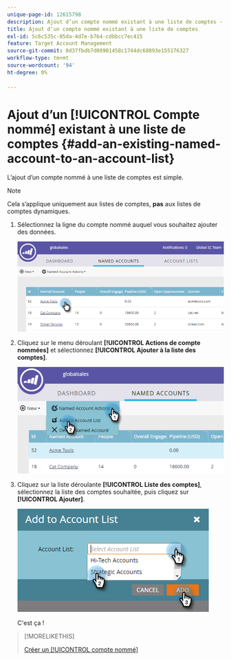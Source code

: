 ```yaml
---
unique-page-id: 12615798
description: Ajout d’un compte nommé existant à une liste de comptes - Documents Marketo - Documentation du produit
title: Ajout d’un compte nommé existant à une liste de comptes
exl-id: 5c6c535c-05da-4d7e-b764-cdbbcc7ec415
feature: Target Account Management
source-git-commit: 0d37fbdb7d08901458c1744dc68893e155176327
workflow-type: tm+mt
source-wordcount: '94'
ht-degree: 0%

---
```


# Ajout d’un [!UICONTROL Compte nommé] existant à une liste de comptes {#add-an-existing-named-account-to-an-account-list}

L’ajout d’un compte nommé à une liste de comptes est simple.

>[!NOTE]
>
>Cela s’applique uniquement aux listes de comptes, **pas** aux listes de comptes dynamiques.

1. Sélectionnez la ligne du compte nommé auquel vous souhaitez ajouter des données.

   ![](assets/four-1.png)

1. Cliquez sur le menu déroulant **[!UICONTROL Actions de compte nommées]** et sélectionnez **[!UICONTROL Ajouter à la liste des comptes]**.

   ![](assets/five-1.png)

1. Cliquez sur la liste déroulante **[!UICONTROL Liste des comptes]**, sélectionnez la liste des comptes souhaitée, puis cliquez sur **[!UICONTROL Ajouter]**.

   ![](assets/six-1.png)

   C&#39;est ça !

>[!MORELIKETHIS]
>
>[Créer un [!UICONTROL compte nommé]](/help/marketo/product-docs/target-account-management/target/named-accounts/create-a-named-account.md)
